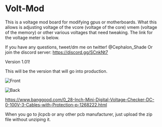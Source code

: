 # Volt-Mod

This is a voltage mod board for modifying gpus or motherboards. What this allows is adjusting voltage of the vcore (voltage of the core) vmem (voltage of the memory) or other various voltages that need tweaking. The link for the voltage meter is below.

If you have any questions, tweet/dm me on twitter! @Cephalon_Shade Or join the discord server: https://discord.gg/SCnkNt7

Version 1.01!

This will be the version that will go into production. 

![Front](https://i.imgur.com/2vbJvmY.png)

![Back](https://i.imgur.com/yQZ1cJI.png)


https://www.banggood.com/0_28-Inch-Mini-Digital-Voltage-Checker-DC-0-100V-3-Cables-with-Protection-p-1268222.html


When you go to jlcpcb or any other pcb manufacturer, just upload the zip file without unziping it. 
